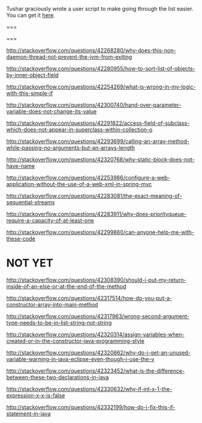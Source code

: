 Tushar graciously wrote a user script to make going through the list easier. You can get it [here](https://github.com/tusharjadhav219/Userscript-for-delete-candidates).

===

===

http://stackoverflow.com/questions/42268280/why-does-this-non-daemon-thread-not-prevent-the-jvm-from-exiting

http://stackoverflow.com/questions/42280955/how-to-sort-list-of-objects-by-inner-object-field

http://stackoverflow.com/questions/42254269/what-is-wrong-in-my-logic-with-this-simple-if

http://stackoverflow.com/questions/42300740/hand-over-parameter-variable-does-not-change-its-value

http://stackoverflow.com/questions/42291822/access-field-of-subclass-which-does-not-appear-in-superclass-within-collection-o

http://stackoverflow.com/questions/42293699/calling-an-array-method-while-passing-no-arguments-but-an-arrays-length

http://stackoverflow.com/questions/42320768/why-static-block-does-not-have-name

http://stackoverflow.com/questions/42253986/configure-a-web-application-without-the-use-of-a-web-xml-in-spring-mvc

http://stackoverflow.com/questions/42283081/the-exact-meaning-of-sequential-streams

http://stackoverflow.com/questions/42283911/why-does-priorityqueue-require-a-capacity-of-at-least-one

http://stackoverflow.com/questions/42299860/can-anyone-help-me-with-these-code

NOT YET
=====

http://stackoverflow.com/questions/42308390/should-i-put-my-return-inside-of-an-else-or-at-the-end-of-the-method

http://stackoverflow.com/questions/42317514/how-do-you-put-a-constructor-array-into-main-method

http://stackoverflow.com/questions/42317963/wrong-second-argument-type-needs-to-be-in-list-string-not-string

http://stackoverflow.com/questions/42320314/assign-variables-when-created-or-in-the-constructor-java-programming-style

http://stackoverflow.com/questions/42320862/why-do-i-get-an-unused-variable-warning-in-java-eclipse-even-though-i-use-the-v

http://stackoverflow.com/questions/42323452/what-is-the-difference-between-these-two-declarations-in-java

http://stackoverflow.com/questions/42330632/why-if-int-x-1-the-expression-x-x-is-false

http://stackoverflow.com/questions/42332199/how-do-i-fix-this-if-statement-in-java